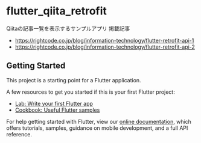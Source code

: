# flutter_qiita_retrofit

Qiitaの記事一覧を表示するサンプルアプリ
掲載記事
- https://rightcode.co.jp/blog/information-technology/flutter-retrofit-api-1
- https://rightcode.co.jp/blog/information-technology/flutter-retrofit-api-2

## Getting Started

This project is a starting point for a Flutter application.

A few resources to get you started if this is your first Flutter project:

- [Lab: Write your first Flutter app](https://flutter.dev/docs/get-started/codelab)
- [Cookbook: Useful Flutter samples](https://flutter.dev/docs/cookbook)

For help getting started with Flutter, view our
[online documentation](https://flutter.dev/docs), which offers tutorials,
samples, guidance on mobile development, and a full API reference.
